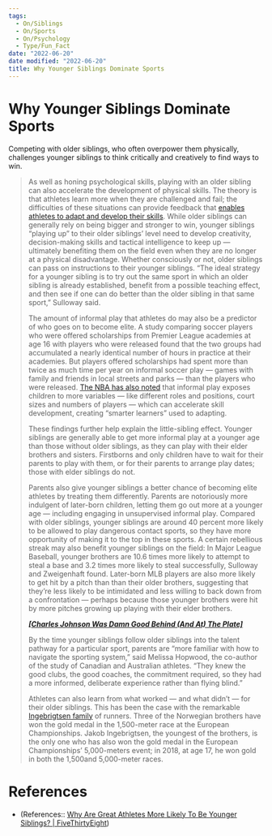 ```yaml
---
tags:
  - On/Siblings
  - On/Sports
  - On/Psychology
  - Type/Fun_Fact
date: "2022-06-20"
date modified: "2022-06-20"
title: Why Younger Siblings Dominate Sports
---
```


# Why Younger Siblings Dominate Sports
Competing with older siblings, who often overpower them physically, challenges younger siblings to think critically and creatively to find ways to win.
> As well as honing psychological skills, playing with an older sibling can also accelerate the development of physical skills. The theory is that athletes learn more when they are challenged and fail; the difficulties of these situations can provide feedback that [enables athletes to adapt and develop their skills](https://pubmed.ncbi.nlm.nih.gov/15130871/). While older siblings can generally rely on being bigger and stronger to win, younger siblings “playing up” to their older siblings’ level need to develop creativity, decision-making skills and tactical intelligence to keep up — ultimately benefiting them on the field even when they are no longer at a physical disadvantage. Whether consciously or not, older siblings can pass on instructions to their younger siblings. “The ideal strategy for a younger sibling is to try out the same sport in which an older sibling is already established, benefit from a possible teaching effect, and then see if one can do better than the older sibling in that same sport,” Sulloway said.
>
> The amount of informal play that athletes do may also be a predictor of who goes on to become elite. A study comparing soccer players who were offered scholarships from Premier League academies at age 16 with players who were released found that the two groups had accumulated a nearly identical number of hours in practice at their academies.⁠ But players offered scholarships had spent more than twice as much time per year on informal soccer play — games with family and friends in local streets and parks — than the players who were released. [The NBA has also noted](https://www.researchgate.net/publication/326088011_The_NBA_and_Youth_Basketball_Recommendations_for_Promoting_a_Healthy_and_Positive_Experience) that informal play exposes children to more variables — like different roles and positions, court sizes and numbers of players — which can accelerate skill development, creating “smarter learners” used to adapting.
>
> These findings further help explain the little-sibling effect. Younger siblings are generally able to get more informal play at a younger age than those without older siblings, as they can play with their elder brothers and sisters. Firstborns and only children have to wait for their parents to play with them, or for their parents to arrange play dates; those with elder siblings do not.
>
> Parents also give younger siblings a better chance of becoming elite athletes by treating them differently. Parents are notoriously more indulgent of later-born children, letting them go out more at a younger age — including engaging in unsupervised informal play. Compared with older siblings, younger siblings are around 40 percent more likely to be allowed to play dangerous contact sports, so they have more opportunity of making it to the top in these sports. A certain rebellious streak may also benefit younger siblings on the field: In Major League Baseball, younger brothers are 10.6 times more likely to attempt to steal a base and 3.2 times more likely to steal successfully, Sulloway and Zweigenhaft found. Later-born MLB players are also more likely to get hit by a pitch than than their older brothers, suggesting that they’re less likely to be intimidated and less willing to back down from a confrontation — perhaps because those younger brothers were hit by more pitches growing up playing with their elder brothers.
>
> [_**[Charles Johnson Was Damn Good Behind (And At) The Plate]**_](https://fivethirtyeight.com/features/charles-johnson-was-damn-good-behind-and-at-the-plate/?cid=_inlinerelated)
>
> By the time younger siblings follow older siblings into the talent pathway for a particular sport, parents are “more familiar with how to navigate the sporting system,” said Melissa Hopwood, the co-author of the study of Canadian and Australian athletes. “They knew the good clubs, the good coaches, the commitment required, so they had a more informed, deliberate experience rather than flying blind.”
>
> Athletes can also learn from what worked — and what didn’t — for their older siblings. This has been the case with the remarkable [Ingebrigtsen family](https://www.european-athletics.org/competitions/european-athletics-championships/news/article=filip-and-henrik-ingebrigtsen-bask-jakob-1500m-success-berlin/index.html) of runners. Three of the Norwegian brothers have won the gold medal in the 1,500-meter race at the European Championships. Jakob Ingebrigtsen, the youngest of the brothers, is the only one who has also won the gold medal in the European Championships’ 5,000-meters event; in 2018, at age 17, he won gold in both the 1,500and 5,000-meter races.

# References
- (References:: [Why Are Great Athletes More Likely To Be Younger Siblings? | FiveThirtyEight](https://fivethirtyeight.com/features/why-are-great-athletes-more-likely-to-be-the-younger-siblings/))
